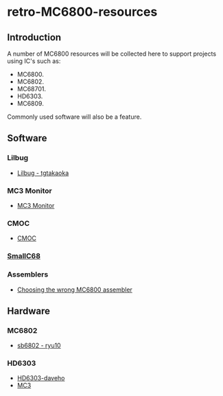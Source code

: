 # retro-MC6800-resources

## Introduction

A number of MC6800 resources will be collected here to support projects using IC's such as:

* MC6800.
* MC6802.
* MC68701.
* HD6303.
* MC6809.

Commonly used software will also be a feature.

## Software

### Lilbug
* [Lilbug - tgtakaoka](https://github.com/tgtakaoka/LILbug)

### MC3 Monitor

* [MC3 Monitor](http://www.waveguide.se/?article=mc3-monitor-14)

### CMOC
* [CMOC](http://perso.b2b2c.ca/~sarrazip/dev/cmoc.html)

### [SmallC68](https://github.com/linuxha/SmallC68)

### Assemblers

* [Choosing the wrong MC6800 assembler](https://tobiasvl.github.io/blog/choosing-the-wrong-m6800-assembler/)


## Hardware

### MC6802

* [sb6802 - ryu10](https://github.com/ryu10/sbc6802)

### HD6303

* [HD6303-daveho](https://github.com/daveho/hd6303)
* [MC3](http://www.waveguide.se/?article=mc3-a-diy-8-bit-computer)


